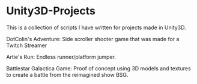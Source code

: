 # Unity3D-Projects
This is a collection of scripts I have written for projects made in Unity3D.

DotColin's Adventure: Side scroller shooter game that was made for a Twitch Streamer

Artie's Run: Endless runner/platform jumper.

Battlestar Galactica Game: Proof of concept using 3D models and textures to create a battle from the reimagined show BSG.
